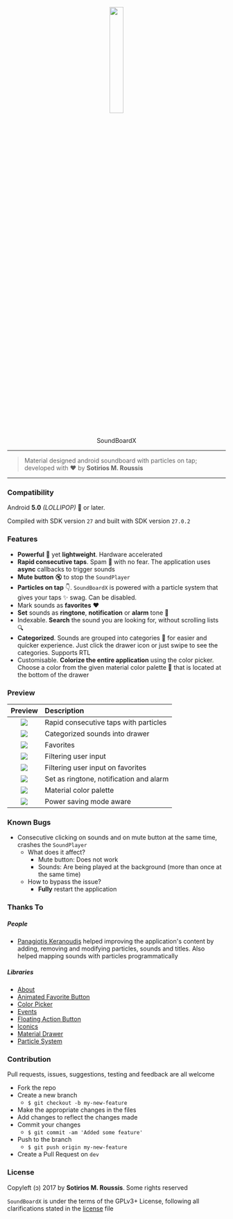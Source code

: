 <p align="center"><img width=25% src="/extras/imgs/logo.png"></img></p>
<p align="center">SoundBoardX</p>

---

> Material designed android soundboard with particles on tap; developed with ❤️ by **Sotirios M. Roussis**

---

### Compatibility

Android **5.0** *(LOLLIPOP)* 🍭 or later.

Compiled with SDK version `27` and built with SDK version `27.0.2`

### Features

* **Powerful** 💪 yet **lightweight**. Hardware accelerated 
* **Rapid consecutive taps**. Spam 💨 with no fear. The application uses **async** callbacks to trigger sounds
* **Mute button** 🔇 to stop the `SoundPlayer`
* **Particles on tap** 👇. `SoundBoardX` is powered with a particle system that gives your taps ✨ swag. Can be disabled.
* Mark sounds as **favorites** ❤️
* **Set** sounds as **ringtone**, **notification** or **alarm** tone 🔔
* Indexable. **Search** the sound you are looking for, without scrolling lists 🔍
* **Categorized**. Sounds are grouped into categories 📜 for easier and quicker experience. Just click the drawer icon or just swipe to see the categories. Supports RTL
* Customisable. **Colorize the entire application** using the color picker. Choose a color from the given material color palette 🎨 that is located at the bottom of the drawer

### Preview

|                 Preview                   |  Description                            |
|:-----------------------------------------:|:----------------------------------------|
| ![](/extras/imgs/particles.gif)           | Rapid consecutive taps with particles   |
| ![](/extras/imgs/categories.gif)          | Categorized sounds into drawer          |
| ![](/extras/imgs/favoritescategories.gif) | Favorites                               |
| ![](/extras/imgs/search.gif)              | Filtering user input                    |
| ![](/extras/imgs/searchfavorites.gif)     | Filtering user input on favorites       |
| ![](/extras/imgs/setas.gif)               | Set as ringtone, notification and alarm |
| ![](/extras/imgs/colors.gif)              | Material color palette                  |
| ![](/extras/imgs/powersaving.gif)         | Power saving mode aware                 |


### Known Bugs

* Consecutive clicking on sounds and on mute button at the same time, crashes the `SoundPlayer`
  * What does it affect?
    * Mute button: Does not work
    * Sounds: Are being played at the background (more than once at the same time)
  * How to bypass the issue?
    * **Fully** restart the application

### Thanks To

##### People

* [Panagiotis Keranoudis](https://github.com/notiskeranoudis) helped improving the application's content by adding, removing and modifying particles, sounds and titles. Also helped mapping sounds with particles programmatically

##### Libraries

* [About](https://github.com/medyo/android-about-page)
* [Animated Favorite Button](https://github.com/IvBaranov/MaterialFavoriteButton)
* [Color Picker](https://github.com/kristiyanP/colorpicker)
* [Events](https://github.com/greenrobot/EventBus)
* [Floating Action Button](https://github.com/Clans/FloatingActionButton)
* [Iconics](https://github.com/mikepenz/Android-Iconics)
* [Material Drawer](https://github.com/mikepenz/MaterialDrawer)
* [Particle System](https://github.com/plattysoft/Leonids)

### Contribution

Pull requests, issues, suggestions, testing and feedback are all welcome

* Fork the repo
* Create a new branch
  * `$ git checkout -b my-new-feature`
* Make the appropriate changes in the files
* Add changes to reflect the changes made
* Commit your changes
  * `$ git commit -am 'Added some feature'`
* Push to the branch
  * `$ git push origin my-new-feature`
* Create a Pull Request on `dev`

### License

Copyleft (ↄ) 2017 by **Sotirios M. Roussis**. Some rights reserved

`SoundBoardX` is under the terms of the GPLv3+ License, following all clarifications stated in the [license](LICENCE.md) file
